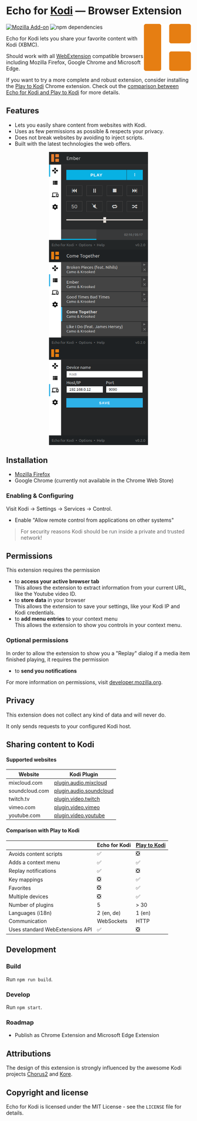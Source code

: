 # Echo for [Kodi](https://github.com/xbmc/xbmc) &horbar; Browser Extension

<img align="right" width="128" src="src/assets/logo.png" alt="Echo for Kodi logo">

[![Mozilla Add-on](https://img.shields.io/amo/v/echo-for-kodi.svg)](https://addons.mozilla.org/de/firefox/addon/echo-for-kodi/)
![npm dependencies](https://img.shields.io/david/jaylinski/kodi-echo.svg)

Echo for Kodi lets you share your favorite content with Kodi (XBMC).

Should work with all [WebExtension](https://developer.mozilla.org/en-US/Add-ons/WebExtensions) compatible browsers 
including Mozilla Firefox, Google Chrome and Microsoft Edge.

If you want to try a more complete and robust extension, 
consider installing the [Play to Kodi](https://github.com/khloke/play-to-xbmc-chrome) Chrome extension.
Check out the [comparison between Echo for Kodi and Play to Kodi](#comparison-with-play-to-kodi) for more details.

## Features

* Lets you easily share content from websites with Kodi.
* Uses as few permissions as possible & respects your privacy.
* Does not break websites by avoiding to inject scripts.
* Built with the latest technologies the web offers.

<div align="center">
<img align="top" width="270" src="screenshots/screenshot_1_controls.png" alt="Screenshot controls">
<img align="top" width="270" src="screenshots/screenshot_2_playlist.png" alt="Screenshot playlist">
<img align="top" width="270" src="screenshots/screenshot_3_device.png" alt="Screenshot device">
</div>

## Installation

* [Mozilla Firefox](https://addons.mozilla.org/firefox/addon/echo-for-kodi/)
* Google Chrome (currently not available in the Chrome Web Store)

<!-- TODO Test in in Microsoft Edge -->

### Enabling & Configuring

Visit Kodi &rarr; Settings &rarr; Services &rarr; Control.

* Enable "Allow remote control from applications on other systems"

> For security reasons Kodi should be run inside a private and trusted network!

## Permissions

This extension requires the permission

* to **access your active browser tab**   
  This allows the extension to extract information from your current URL, like the Youtube video ID.
* to **store data** in your browser   
  This allows the extension to save your settings, like your Kodi IP and Kodi credentials.
* to **add menu entries** to your context menu   
  This allows the extension to show you controls in your context menu.
  
### Optional permissions

In order to allow the extension to show you a "Replay" dialog if a media item finished playing,
it requires the permission

* to **send you notifications**   

For more information on permissions, visit [developer.mozilla.org](https://developer.mozilla.org/en-US/Add-ons/WebExtensions/manifest.json/permissions).

## Privacy

This extension does not collect any kind of data and will never do.

It only sends requests to your configured Kodi host.

## Sharing content to Kodi

#### Supported websites

| Website            | Kodi Plugin                                                         |
| ------------------ | ------------------------------------------------------------------- |
| mixcloud.com       | [plugin.audio.mixcloud](https://kodi.wiki/view/Add-on:MixCloud)     |
| soundcloud.com     | [plugin.audio.soundcloud](https://kodi.wiki/view/Add-on:SoundCloud) |
| twitch.tv          | [plugin.video.twitch](https://kodi.wiki/view/Add-on:TwitchTV)       |
| vimeo.com          | [plugin.video.vimeo](https://kodi.wiki/view/Add-on:Vimeo)           |
| youtube.com        | [plugin.video.youtube](https://kodi.wiki/view/Add-on:YouTube)       |

#### Comparison with Play to Kodi

|                        | Echo for Kodi | [Play to Kodi](https://github.com/khloke/play-to-xbmc-chrome) |
| ---------------------- | ------------- | ------------ |
| Avoids content scripts | ✅             | ❎           |
| Adds a context menu    | ✅             | ✅           |
| Replay notifications   | ✅             | ❎           |
| Key mappings           | ❎             | ✅           |
| Favorites              | ❎             | ✅           |
| Multiple devices       | ❎             | ✅           |
| Number of plugins      | 5             | \> 30        |
| Languages (i18n)       | 2 (en, de)    | 1 (en)       |
| Communication          | WebSockets    | HTTP         |
| Uses standard WebExtensions API | ✅    | ❎           |

## Development

### Build

Run `npm run build`.

### Develop

Run `npm start`.

### Roadmap

* Publish as Chrome Extension and Microsoft Edge Extension

## Attributions

The design of this extension is strongly influenced by the 
awesome Kodi projects [Chorus2](https://github.com/xbmc/chorus2) and [Kore](https://github.com/xbmc/Kore).

## Copyright and license

Echo for Kodi is licensed under the MIT License - see the `LICENSE` file for details.
